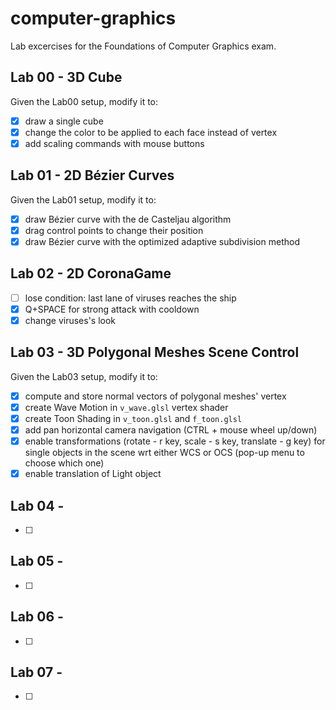 # computer-graphics
Lab excercises for the Foundations of Computer Graphics exam.  

## Lab 00 - 3D Cube
Given the Lab00 setup, modify it to:  
- [x] draw a single cube
- [x] change the color to be applied to each face instead of vertex
- [x] add scaling commands with mouse buttons 

## Lab 01 - 2D Bézier Curves
Given the Lab01 setup, modify it to:
- [x] draw Bézier curve with the de Casteljau algorithm
- [x] drag control points to change their position
- [x] draw Bézier curve with the optimized adaptive subdivision method

## Lab 02 - 2D CoronaGame
- [ ] lose condition: last lane of viruses reaches the ship
- [x] Q+SPACE for strong attack with cooldown
- [x] change viruses's look

## Lab 03 - 3D Polygonal Meshes Scene Control
Given the Lab03 setup, modify it to:
- [x] compute and store normal vectors of polygonal meshes' vertex
- [x] create Wave Motion in ```v_wave.glsl``` vertex shader
- [x] create Toon Shading in ```v_toon.glsl``` and ```f_toon.glsl```
- [x] add pan horizontal camera navigation (CTRL + mouse wheel up/down)
- [x] enable transformations (rotate - r key, scale - s key, translate - g key) for single objects in the scene wrt either WCS or OCS (pop-up menu to choose which one)
- [x] enable translation of Light object

## Lab 04 - 
- [ ] 

## Lab 05 - 
- [ ] 

## Lab 06 - 
- [ ] 

## Lab 07 - 
- [ ] 